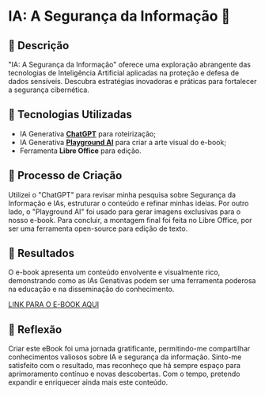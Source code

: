 # IA: A Segurança da Informação 🌌

## 📒 Descrição
"IA: A Segurança da Informação" oferece uma exploração abrangente das tecnologias de Inteligência Artificial aplicadas na proteção e defesa de dados sensíveis. Descubra estratégias inovadoras e práticas para fortalecer a segurança cibernética.

## 🤖 Tecnologias Utilizadas
- IA Generativa **[ChatGPT](https://chat.openai.com)** para roteirização;
- IA Generativa **[Playground AI](https://playground.com/)** para criar a arte visual do e-book;
- Ferramenta **Libre Office** para edição.

## 🧐 Processo de Criação
Utilizei o "ChatGPT" para revisar minha pesquisa sobre Segurança da Informação e IAs, estruturar o conteúdo e refinar minhas ideias. Por outro lado, o "Playground AI" foi usado para gerar imagens exclusivas para o nosso e-book. Para concluir, a montagem final foi feita no Libre Office, por ser uma ferramenta open-source para edição de texto.

## 🚀 Resultados
O e-book apresenta um conteúdo envolvente e visualmente rico, demonstrando como as IAs Genativas podem ser uma ferramenta poderosa na educação e na disseminação do conhecimento.

[LINK PARA O E-BOOK AQUI](https://1drv.ms/b/s!AvzUptaeqmpJi4gDyvmvVEm5IWlMmQ?e=7gx9PB)

## 💭 Reflexão
Criar este eBook foi uma jornada gratificante, permitindo-me compartilhar conhecimentos valiosos sobre IA e segurança da informação. Sinto-me satisfeito com o resultado, mas reconheço que há sempre espaço para aprimoramento contínuo e novas descobertas. Com o tempo, pretendo expandir e enriquecer ainda mais este conteúdo.
